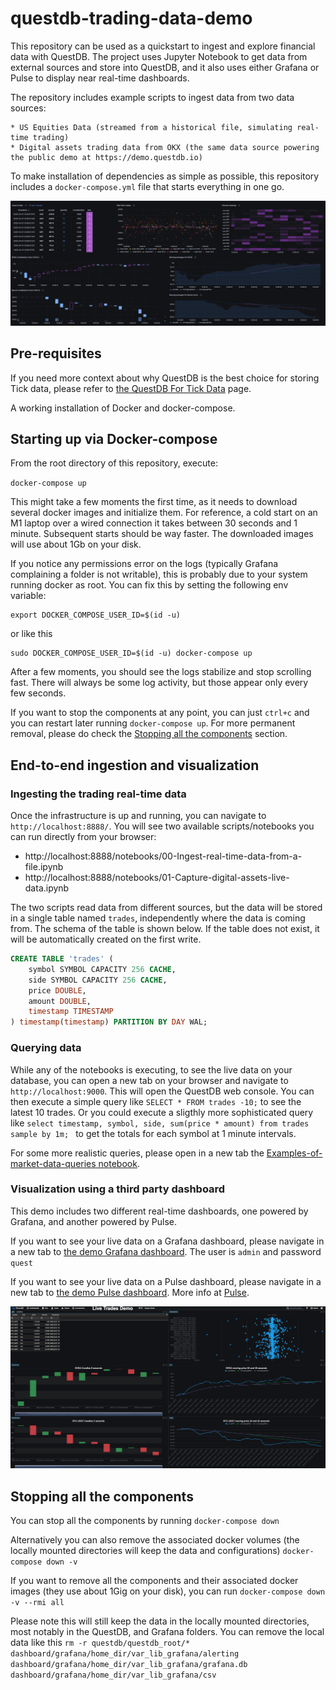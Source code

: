 # questdb-trading-data-demo

This repository can be used as a quickstart to ingest and explore financial data with QuestDB. The project
uses Jupyter Notebook to get data from external sources and store into QuestDB, and it also uses either Grafana or
Pulse to display near real-time dashboards.

The repository includes example scripts to ingest data from two data sources:

    * US Equities Data (streamed from a historical file, simulating real-time trading)
    * Digital assets trading data from OKX (the same data source powering the public demo at https://demo.questdb.io)


To make installation of dependencies as simple as possible, this repository includes a `docker-compose.yml` file that
starts everything in one go.


![trading data dashboard powred by Grafana](grafana_trading_data_dashboard_screenshot.png)


## Pre-requisites

If you need more context about why QuestDB is the best choice for storing Tick data, please refer
to [the QuestDB For Tick Data](/docs/QuestDB-For-Tick-Data.md) page.

A working installation of Docker and docker-compose.


## Starting up via Docker-compose


From the root directory of this repository, execute:

`docker-compose up`

This might take a few moments the first time, as it needs to download several docker images and initialize them. For
reference, a cold start on an M1 laptop over a wired connection it takes between 30 seconds and 1 minute. Subsequent
starts should be way faster. The downloaded images will use about 1Gb on your disk.

If you notice any permissions error on the logs (typically Grafana complaining a folder is not writable), this is
probably due to your system running docker as root. You can fix this by setting the following env variable:

```
export DOCKER_COMPOSE_USER_ID=$(id -u)
```

or like this
```
sudo DOCKER_COMPOSE_USER_ID=$(id -u) docker-compose up
```


After a few moments, you should see the logs stabilize and stop scrolling fast. There will always be some log activity,
 but those appear only every few seconds.


If you want to stop the components at any point, you can just `ctrl+c` and you can restart later running
`docker-compose up`. For more permanent removal, please do check the
[Stopping all the components](#stopping-all-the-components) section.


## End-to-end ingestion and visualization

### Ingesting the trading real-time data

Once the infrastructure is up and running, you can navigate to `http://localhost:8888/`. You  will see two available
scripts/notebooks you can run directly from your browser:

* http://localhost:8888/notebooks/00-Ingest-real-time-data-from-a-file.ipynb
* http://localhost:8888/notebooks/01-Capture-digital-assets-live-data.ipynb


The two scripts read data from different sources, but the data will be stored in a single table named `trades`,
independently where the data is coming from.  The schema of the table is shown below. If the table does not exist, it
will be automatically created on the first write.

```sql
CREATE TABLE 'trades' (
	symbol SYMBOL CAPACITY 256 CACHE,
	side SYMBOL CAPACITY 256 CACHE,
	price DOUBLE,
	amount DOUBLE,
	timestamp TIMESTAMP
) timestamp(timestamp) PARTITION BY DAY WAL;
```

### Querying data

While any of the notebooks is executing, to see the live data on your database, you can open a new tab on your browser
and navigate to `http://localhost:9000`. This will open the QuestDB web console. You can then execute a simple query
like `SELECT * FROM trades -10;` to see the latest 10 trades. Or you could execute a sligthly more sophisticated query
like `select timestamp, symbol, side, sum(price * amount) from trades sample by 1m; ` to get the totals for each
symbol at 1 minute intervals.

For some more realistic queries, please open in a new tab the
[Examples-of-market-data-queries notebook](http://localhost:8888/notebooks/Examples-of-market-data-queries.ipynb).

### Visualization using a third party dashboard

This demo includes two different real-time dashboards, one powered by Grafana, and another powered by Pulse.

If you want to see your live data on a Grafana dashboard, please navigate in a new tab to
[the demo Grafana dashboard](http://localhost:3000/d/live-trades-demo/live-trades-demo). The user is `admin` and password `quest`

If you want to see your live data on a Pulse dashboard, please navigate in a new tab to
[the demo Pulse dashboard](http://localhost:8080/dash/29/Live%20Trades%20Demo). More info at [Pulse](https://www.timestored.com/pulse/).

![trading data dashboard powered by Pulse](./pulse_trading_dashboard.png)

## Stopping all the components

You can stop all the components by running
`docker-compose down`

Alternatively you can also remove the associated docker volumes (the locally mounted directories will keep the data and
configurations)
`docker-compose down -v`

If you want to remove all the components and their associated docker images (they use about 1Gig on your disk), you can run
`docker-compose down -v --rmi all`

Please note this will still keep the data in the locally mounted directories, most notably in the QuestDB, and Grafana
folders. You can remove the local data like this
`rm -r questdb/questdb_root/* dashboard/grafana/home_dir/var_lib_grafana/alerting dashboard/grafana/home_dir/var_lib_grafana/grafana.db dashboard/grafana/home_dir/var_lib_grafana/csv`
